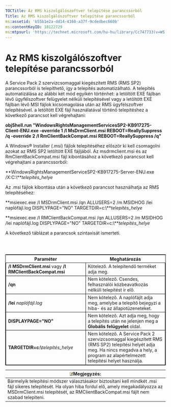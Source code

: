 ```yaml
---
TOCTitle: Az RMS kiszolgálószoftver telepítése parancssorból
Title: Az RMS kiszolgálószoftver telepítése parancssorból
ms:assetid: 'b55b1e2a-dd14-4168-a37f-9cdedbec660b'
ms:contentKeyID: 18122729
ms:mtpsurl: 'https://technet.microsoft.com/hu-hu/library/Cc747733(v=WS.10)'
---
```


Az RMS kiszolgálószoftver telepítése parancssorból
==================================================

A Service Pack 2 szervizcsomaggal kiegészített RMS (RMS SP2) parancssorból is telepíthető, így a telepítés automatizálható. A telepítés automatizálása az alábbi két mód egyikén történhet: a letöltött EXE fájlban lévő ügyfélszoftver felügyelet nélküli telepítésével vagy a letöltött EXE fájlban lévő MSI fájlok kicsomagolása után az RMS ügyfélszoftver telepítésével. a letöltött EXE fájl használatával történő telepítéshez a következő parancsot kell végrehajtani:

**objShell.run "WindowsRightsManagementServicesSP2-KB917275-Client-ENU.exe -override 1 /I MsDrmClient.msi REBOOT=ReallySuppress /q -override 2 /I RmClientBackCompat.msi REBOOT=ReallySuppress /q"**

A Windows® Installer (.msi) fájlok telepítéséhez először ki kell csomagolni azokat az RMS SP2 letöltött EXE fájljából. Az msdrmclient.msi és az RmClientBackCompat.msi fájl kibontásához a következő parancsot kell végrehajtani a parancssorból:

**WindowsRightsManagementServiceSP2-KB917275-Server-ENU.exe /X:C:\\***telepítés\_helye*

Az .msi fájlok kibontása után a következő parancsot használhatja az RMS telepítéséhez:

**msiexec.exe /I MSDrmClient.msi /qn ALLUSERS=2 /m MSIDHOG /lei naplófájl.log DISPLYPAGE="NO" TARGETDIR=c:\\***telepítés\_helye*

**msiexec.exe /I RMClientBackCompat.msi /qn ALLUSERS=2 /m MSIDHOG /lei naplófájl.log DISPLYPAGE="NO" TARGETDIR=c:\\***telepítés\_helye*

A következő táblázat a parancsok szintaxisát ismerteti.

###  

 
<table style="border:1px solid black;">
<colgroup>
<col width="50%" />
<col width="50%" />
</colgroup>
<thead>
<tr class="header">
<th>Paraméter</th>
<th>Meghatározás</th>
</tr>
</thead>
<tbody>
<tr class="odd">
<td style="border:1px solid black;"><strong>/I MSDrmClient.msi</strong> vagy <strong>/I RMClientBackCompat.msi</strong></td>
<td style="border:1px solid black;">Kötelező. A telepítendő terméket adja meg.</td>
</tr>
<tr class="even">
<td style="border:1px solid black;"><strong>/qn</strong></td>
<td style="border:1px solid black;">Nem kötelező. Csendes, felhasználói közbeavatkozás nélküli telepítést ír elő.</td>
</tr>
<tr class="odd">
<td style="border:1px solid black;"><strong>/lei</strong> <em>naplófájl.log</em></td>
<td style="border:1px solid black;">Nem kötelező. A naplófájlt adja meg, amelybe a telepítő bejegyzi a hiba- és az állapotüzeneteket.</td>
</tr>
<tr class="even">
<td style="border:1px solid black;"><strong>DISPLAYPAGE=&quot;NO&quot;</strong></td>
<td style="border:1px solid black;">Nem kötelező. Azt adja meg, hogy a telepítés után ne jelenjen meg a <strong>Globális felügyelet</strong> oldal.</td>
</tr>
<tr class="odd">
<td style="border:1px solid black;"><strong>TARGETDIR=c:\</strong><em>telepítés_helye</em></td>
<td style="border:1px solid black;">Nem kötelező. A Service Pack 2 szervizcsomaggal kiegészített RMS (RMS SP2) telepítési helyét adja meg. Ha nincs megadva a hely, a program az alapértelmezett telepítési helyet használja.</td>
</tr>
</tbody>
</table>
  
| ![](images/Cc747733.note(WS.10).gif)Megjegyzés:                                                                                                                                                             |  
|------------------------------------------------------------------------------------------------------------------------------------------------------------------------------------------------------------------------------------------|  
| Bármelyik telepítési módszer választásakor biztosítani kell mindkét .msi fájl sikeres telepítését. Ha olyan hiba fordul elő, amely megakadályozza az MSDrmClient.msi telepítését, az RMClientBackCompat.msi fájlt nem szabad telepíteni. |
